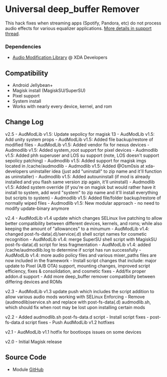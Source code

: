 # Universal deep_buffer Remover
This hack fixes when streaming apps (Spotify, Pandora, etc) do not process audio effects for various equalizer applications. [More details in support thread](https://forum.xda-developers.com/apps/magisk/module-universal-deepbuffer-remover-t3577067).

### Dependencies
* [Audio Modification Library](https://forum.xda-developers.com/apps/magisk/module-audio-modification-library-t3579612) @ XDA Developers

## Compatibility
* Android Jellybean+
* Magisk install (MagiskSU/SuperSU)
* Pixel support
* System install
* Works with nearly every device, kernel, and rom

## Change Log
v2.5
	- AudModLib v1.5: Update sepolicy for magisk 13
	- AudModLib v1.5: Add unity system props
	- AudModLib v1.5: Added file backup/restore of modified files
	- AudModLib v1.5: Added vendor fix for nexus devices
	- Audmodlib v1.5: Added system_root support for pixel devices
	- Audmodlib v1.5: Added phh superuser and LOS su support (note, LOS doesn't support sepolicy patching)
	- Audmodlib v1.5: Added support for magisk imgs located in /cache/audmodlib
	- Audmodlib v1.5: Added @Osm0sis at xda-developers uninstaller idea (just add "uninstall" to zip name and it'll function as uninstaller)
	- Audmodlib v1.5: Added autouninstall (if mod is already installed and you flash same version zip again, it'll uninstall)
	- Audmodlib v1.5: Added system override (if you're on magisk but would rather have it install to system, add word "system" to zip name and it'll install everything but scripts to system)
	- Audmodlib v1.5: Added file/folder backup/restore of normally wiped files
	- Audmodlib v1.5: New modular approach - no need to modify update-binary anymore

v2.4
	- AudModLib v1.4 update which changes SELinux live patching to allow better compatibility between different devices, kernels, and roms; while also keeping the amount of "allowances" to a minumum
	- AudModLib v1.4: changed post-fs-data(.d)/service(.d) shell script names for cosmetic recognition
	- AudModLib v1.4: merge SuperSU shell script with MagiskSU post-fs-data(.d) script for less fragmentation
	- AudModLib v1.4: added /cache/audmodlib.log to determine if script has run successfully
	- AudModLib v1.4: more audio policy files and various mixer_paths files are now included in the framework
	- Install script changes that include: major update to Pixel (A/B OTA) support, mounting changes, improved script efficiency, fixes & consolidation, and cosmetic fixes
	- Add/fix proper addon.d support
	- Add more deep_buffer remover compatibility between differing devices and ROMs

v2.3
	- AudModLib v1.3 update push which includes the script addition to allow various audio mods working with SELinux Enforcing
	- Remove (audmodlib)service.sh and replace with post-fs-data(.d) audmodlib.sh, which should fix when root may be lost upon installing certain mods

v2.2
	- Added audmodlib.sh post-fs-data.d script
	- Install script fixes
	- post-fs-data.d script fixes
	- Push AudModLib v1.2 hotfixes
    
v2.1
	- AudModLib v1.1 hotfix for bootloops issues on some devices
    
v2.0
	- Initial Magisk release

## Source Code
* Module [GitHub](https://github.com/therealahrion/Universal-deep_buffer-Remover)